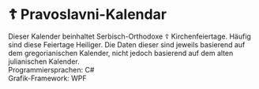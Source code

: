 # ☦︎ Pravoslavni-Kalendar
Dieser Kalender beinhaltet Serbisch-Orthodoxe ☦︎ Kirchenfeiertage. Häufig sind diese Feiertage Heiliger. Die Daten dieser sind jeweils basierend auf dem gregorianischen Kalender, nicht jedoch basierend auf dem alten julianischen Kalender. \
	Programmiersprachen: C# \
	Grafik-Framework: WPF
